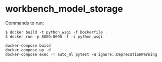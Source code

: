 # workbench_model_storage

Commands to run:

```
$ docker build -t python_wsgi -f Dockerfile .
$ docker run -p 8000:8000 -t -i python_wsgi
```

```
docker-compose build
docker-compose up -d
docker-compose exec -T auto_ml pytest -W ignore::DeprecationWarning
```